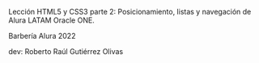 Lección HTML5 y CSS3 parte 2: Posicionamiento, listas y navegación de Alura LATAM Oracle ONE.

Barbería Alura 2022

dev: Roberto Raúl Gutiérrez Olivas
